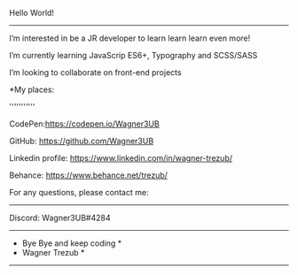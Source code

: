Hello World!

------------

I’m interested in be a JR developer to learn learn learn even more!

I’m currently learning JavaScrip ES6+, Typography and SCSS/SASS

I’m looking to collaborate on front-end projects

*My places:

'''''''''''

CodePen:https://codepen.io/Wagner3UB

GitHub: https://github.com/Wagner3UB

Linkedin profile: https://www.linkedin.com/in/wagner-trezub/

Behance: https://www.behance.net/trezub/

For any questions, please contact me:

---------------------------------------

Discord: Wagner3UB#4284

 ***************************
 * Bye Bye and keep coding *
 * Wagner Trezub           *
 ***************************
